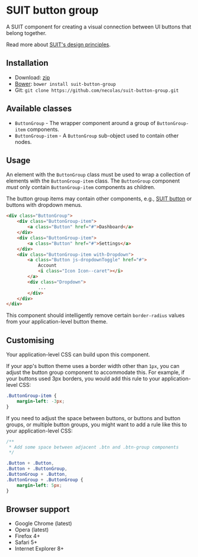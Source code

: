 # SUIT button group

A SUIT component for creating a visual connection between UI buttons that
belong together.

Read more about [SUIT's design principles](https://github.com/necolas/suit/).

## Installation

* Download: [zip](https://github.com/necolas/suit-button-group/zipball/master)
* [Bower](https://github.com/twitter/bower/): `bower install suit-button-group`
* Git: `git clone https://github.com/necolas/suit-button-group.git`

## Available classes

* `ButtonGroup` - The wrapper component around a group of `ButtonGroup-item`
  components.
* `ButtonGroup-item` - A `ButtonGroup` sub-object used to contain other nodes.

## Usage

An element with the `ButtonGroup` class must be used to wrap a collection of
elements with the `ButtonGroup-item` class. The `ButtonGroup` component *must*
only contain `ButtonGroup-item` components as children.

The button group items may contain other components, e.g., [SUIT
button](https://github.com/necolas/suit-button) or buttons with dropdown
menus.

```html
<div class="ButtonGroup">
    <div class="ButtonGroup-item">
        <a class="Button" href="#">Dashboard</a>
    </div>
    <div class="ButtonGroup-item">
        <a class="Button" href="#">Settings</a>
    </div>
    <div class="ButtonGroup-item with-Dropdown">
        <a class="Button js-dropdownToggle" href="#">
            Account
            <i class="Icon Icon--caret"></i>
        </a>
        <div class="Dropdown">
            ...
        </div>
    </div>
</div>
```

This component should intelligently remove certain `border-radius` values from
your application-level button theme.

## Customising

Your application-level CSS can build upon this component.

If your app's button theme uses a border width other than `1px`, you can adjust the
button group component to accommodate this. For example, if your buttons used
3px borders, you would add this rule to your application-level CSS:

```css
.ButtonGroup-item {
    margin-left: -3px;
}
```

If you need to adjust the space between buttons, or buttons and button groups,
or multiple button groups, you might want to add a rule like this to your
application-level CSS:

```css
/**
 * Add some space between adjacent .btn and .btn-group components
 */

.Button + .Button,
.Button + .ButtonGroup,
.ButtonGroup + .Button,
.ButtonGroup + .ButtonGroup {
    margin-left: 5px;
}
```

## Browser support

* Google Chrome (latest)
* Opera (latest)
* Firefox 4+
* Safari 5+
* Internet Explorer 8+
